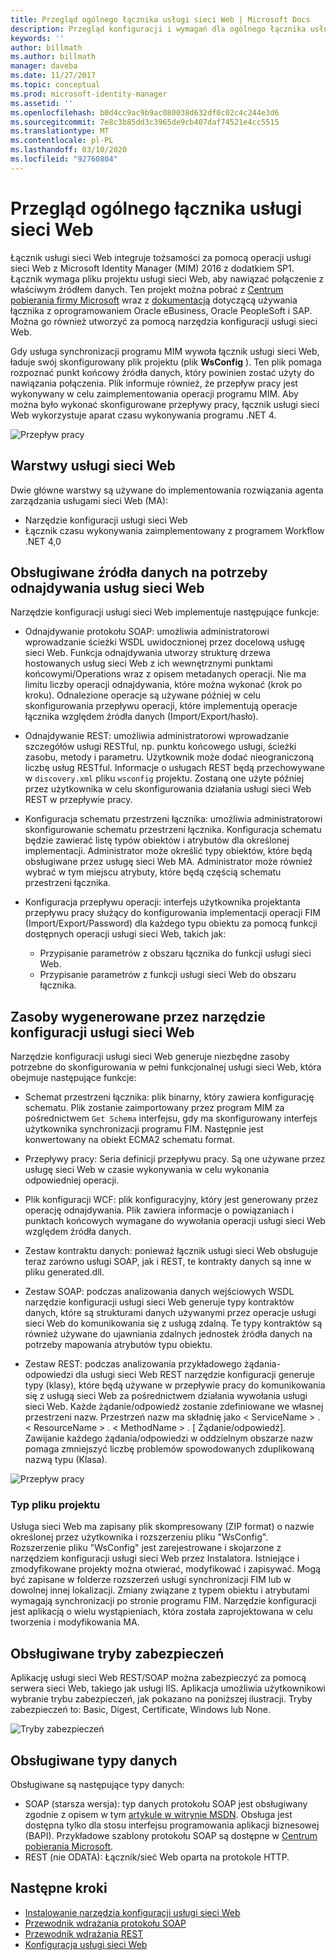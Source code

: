 ```yaml
---
title: Przegląd ogólnego łącznika usługi sieci Web | Microsoft Docs
description: Przegląd konfiguracji i wymagań dla ogólnego łącznika usługi sieci Web.
keywords: ''
author: billmath
ms.author: billmath
manager: daveba
ms.date: 11/27/2017
ms.topic: conceptual
ms.prod: microsoft-identity-manager
ms.assetid: ''
ms.openlocfilehash: b0d4cc9ac9b9ac080038d632df0c02c4c244e3d6
ms.sourcegitcommit: 7e8c3b85dd3c3965de9cb407daf74521e4cc5515
ms.translationtype: MT
ms.contentlocale: pl-PL
ms.lasthandoff: 03/10/2020
ms.locfileid: "92760804"
---
```

# <a name="overview-of-the-generic-web-service-connector"></a>Przegląd ogólnego łącznika usługi sieci Web

Łącznik usługi sieci Web integruje tożsamości za pomocą operacji usługi sieci Web z Microsoft Identity Manager (MIM) 2016 z dodatkiem SP1. Łącznik wymaga pliku projektu usługi sieci Web, aby nawiązać połączenie z właściwym źródłem danych. Ten projekt można pobrać z [Centrum pobierania firmy Microsoft](https://go.microsoft.com/fwlink/?LinkID=235883) wraz z [dokumentacją](https://www.microsoft.com/en-us/download/details.aspx?id=29943) dotyczącą używania łącznika z oprogramowaniem Oracle eBusiness, Oracle PeopleSoft i SAP. Można go również utworzyć za pomocą narzędzia konfiguracji usługi sieci Web.

Gdy usługa synchronizacji programu MIM wywoła łącznik usługi sieci Web, ładuje swój skonfigurowany plik projektu (plik **WsConfig** ). Ten plik pomaga rozpoznać punkt końcowy źródła danych, który powinien zostać użyty do nawiązania połączenia. Plik informuje również, że przepływ pracy jest wykonywany w celu zaimplementowania operacji programu MIM. Aby można było wykonać skonfigurowane przepływy pracy, łącznik usługi sieci Web wykorzystuje aparat czasu wykonywania programu .NET 4.

![Przepływ pracy](media/microsoft-identity-manager-2016-ma-ws/workflow.png)

## <a name="web-service-layers"></a>Warstwy usługi sieci Web

Dwie główne warstwy są używane do implementowania rozwiązania agenta zarządzania usługami sieci Web (MA): 

- Narzędzie konfiguracji usługi sieci Web
- Łącznik czasu wykonywania zaimplementowany z programem Workflow .NET 4,0

## <a name="supported-data-sources-for-web-service-discovery"></a>Obsługiwane źródła danych na potrzeby odnajdywania usług sieci Web

Narzędzie konfiguracji usługi sieci Web implementuje następujące funkcje:

- Odnajdywanie protokołu SOAP: umożliwia administratorowi wprowadzanie ścieżki WSDL uwidocznionej przez docelową usługę sieci Web. Funkcja odnajdywania utworzy strukturę drzewa hostowanych usług sieci Web z ich wewnętrznymi punktami końcowymi/Operations wraz z opisem metadanych operacji. Nie ma limitu liczby operacji odnajdywania, które można wykonać (krok po kroku). Odnalezione operacje są używane później w celu skonfigurowania przepływu operacji, które implementują operacje łącznika względem źródła danych (Import/Export/hasło).

- Odnajdywanie REST: umożliwia administratorowi wprowadzanie szczegółów usługi RESTful, np. punktu końcowego usługi, ścieżki zasobu, metody i parametru. Użytkownik może dodać nieograniczoną liczbę usług RESTful. Informacje o usługach REST będą przechowywane w ```discovery.xml``` pliku ```wsconfig``` projektu. Zostaną one użyte później przez użytkownika w celu skonfigurowania działania usługi sieci Web REST w przepływie pracy.

- Konfiguracja schematu przestrzeni łącznika: umożliwia administratorowi skonfigurowanie schematu przestrzeni łącznika. Konfiguracja schematu będzie zawierać listę typów obiektów i atrybutów dla określonej implementacji. Administrator może określić typy obiektów, które będą obsługiwane przez usługę sieci Web MA. Administrator może również wybrać w tym miejscu atrybuty, które będą częścią schematu przestrzeni łącznika.

- Konfiguracja przepływu operacji: interfejs użytkownika projektanta przepływu pracy służący do konfigurowania implementacji operacji FIM (Import/Export/Password) dla każdego typu obiektu za pomocą funkcji dostępnych operacji usługi sieci Web, takich jak:

    - Przypisanie parametrów z obszaru łącznika do funkcji usługi sieci Web.
    - Przypisanie parametrów z funkcji usługi sieci Web do obszaru łącznika.

## <a name="resources-generated-by-the-web-service-configuration-tool"></a>Zasoby wygenerowane przez narzędzie konfiguracji usługi sieci Web

Narzędzie konfiguracji usługi sieci Web generuje niezbędne zasoby potrzebne do skonfigurowania w pełni funkcjonalnej usługi sieci Web, która obejmuje następujące funkcje:

- Schemat przestrzeni łącznika: plik binarny, który zawiera konfigurację schematu. Plik zostanie zaimportowany przez program MIM za pośrednictwem ```Get Schema``` interfejsu, gdy ma skonfigurowany interfejs użytkownika synchronizacji programu FIM. Następnie jest konwertowany na obiekt ECMA2 schematu format.

- Przepływy pracy: Seria definicji przepływu pracy. Są one używane przez usługę sieci Web w czasie wykonywania w celu wykonania odpowiedniej operacji.

- Plik konfiguracji WCF: plik konfiguracyjny, który jest generowany przez operację odnajdywania. Plik zawiera informacje o powiązaniach i punktach końcowych wymagane do wywołania operacji usługi sieci Web względem źródła danych.

- Zestaw kontraktu danych: ponieważ łącznik usługi sieci Web obsługuje teraz zarówno usługi SOAP, jak i REST, te kontrakty danych są inne w pliku generated.dll.

- Zestaw SOAP: podczas analizowania danych wejściowych WSDL narzędzie konfiguracji usługi sieci Web generuje typy kontraktów danych, które są strukturami danych używanymi przez operacje usługi sieci Web do komunikowania się z usługą zdalną. Te typy kontraktów są również używane do ujawniania zdalnych jednostek źródła danych na potrzeby mapowania atrybutów typu obiektu.

- Zestaw REST: podczas analizowania przykładowego żądania-odpowiedzi dla usługi sieci Web REST narzędzie konfiguracji generuje typy (klasy), które będą używane w przepływie pracy do komunikowania się z usługą sieci Web za pośrednictwem działania wywołania usługi sieci Web. Każde żądanie/odpowiedź zostanie zdefiniowane we własnej przestrzeni nazw. Przestrzeń nazw ma składnię jako \< ServiceName \> . \< ResourceName \> . \< MethodName \> . [ Żądanie/odpowiedź]. Zawijanie każdego żądania/odpowiedzi w oddzielnym obszarze nazw pomaga zmniejszyć liczbę problemów spowodowanych zduplikowaną nazwą typu (Klasa).

![Przepływ pracy](media/microsoft-identity-manager-2016-ma-ws/workflow2.png)

### <a name="project-file-type"></a>Typ pliku projektu

Usługa sieci Web ma zapisany plik skompresowany (ZIP format) o nazwie określonej przez użytkownika i rozszerzeniu pliku "WsConfig". Rozszerzenie pliku "WsConfig" jest zarejestrowane i skojarzone z narzędziem konfiguracji usługi sieci Web przez Instalatora. Istniejące i zmodyfikowane projekty można otwierać, modyfikować i zapisywać. Mogą być zapisane w folderze rozszerzeń usługi synchronizacji FIM lub w dowolnej innej lokalizacji. Zmiany związane z typem obiektu i atrybutami wymagają synchronizacji po stronie programu FIM.  Narzędzie konfiguracji jest aplikacją o wielu wystąpieniach, która została zaprojektowana w celu tworzenia i modyfikowania MA.

## <a name="supported-security-modes"></a>Obsługiwane tryby zabezpieczeń

Aplikację usługi sieci Web REST/SOAP można zabezpieczyć za pomocą serwera sieci Web, takiego jak usługi IIS. Aplikacja umożliwia użytkownikowi wybranie trybu zabezpieczeń, jak pokazano na poniższej ilustracji. Tryby zabezpieczeń to: Basic, Digest, Certificate, Windows lub None.

![Tryby zabezpieczeń](media/microsoft-identity-manager-2016-ma-ws/security-mode.png)

## <a name="supported-data-types"></a>Obsługiwane typy danych

Obsługiwane są następujące typy danych:

- SOAP (starsza wersja): typ danych protokołu SOAP jest obsługiwany zgodnie z opisem w tym [artykule w witrynie MSDN](https://msdn.microsoft.com/library/ms995800.aspx). Obsługa jest dostępna tylko dla stosu interfejsu programowania aplikacji biznesowej (BAPI). Przykładowe szablony protokołu SOAP są dostępne w [Centrum pobierania Microsoft](https://www.microsoft.com/en-us/download/details.aspx?id=51495).
- REST (nie ODATA): Łącznik/sieć Web oparta na protokole HTTP.

## <a name="next-steps"></a>Następne kroki 

- [Instalowanie narzędzia konfiguracji usługi sieci Web](microsoft-identity-manager-2016-ma-ws-install.md)
- [Przewodnik wdrażania protokołu SOAP](microsoft-identity-manager-2016-ma-ws-soap.md)
- [Przewodnik wdrażania REST](microsoft-identity-manager-2016-ma-ws-restgeneric.md)
- [Konfiguracja usługi sieci Web](microsoft-identity-manager-2016-ma-ws-maconfig.md)
